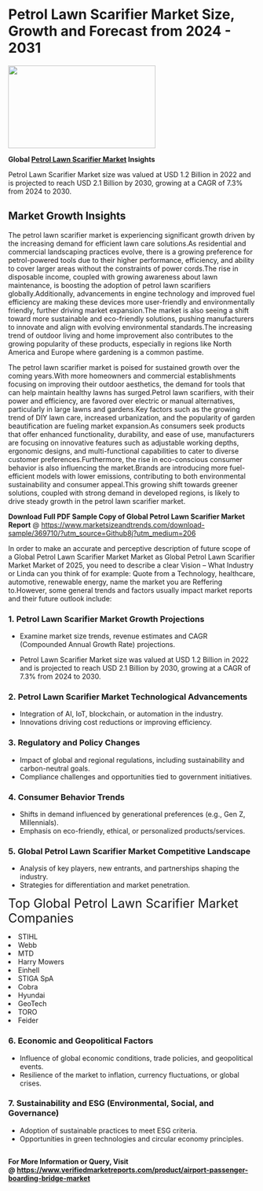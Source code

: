 <H1>Petrol Lawn Scarifier Market Size, Growth and Forecast from 2024 - 2031</H1><img class="aligncenter size-medium wp-image-584254" src="https://thirdeyenews.in/wp-content/uploads/2024/09/Global-Market-Research-300x168.jpeg" alt="" width="300" height="168" /><p><strong>Global&nbsp;<a href="https://www.marketsizeandtrends.com/download-sample/369710/?utm_source=Github8j?utm_medium=206">Petrol Lawn Scarifier Market</a> Insights</strong></p><p>Petrol Lawn Scarifier Market size was valued at USD 1.2 Billion in 2022 and is projected to reach USD 2.1 Billion by 2030, growing at a CAGR of 7.3% from 2024 to 2030.</p><p><h2>Market Growth Insights</h2> <p>The petrol lawn scarifier market is experiencing significant growth driven by the increasing demand for efficient lawn care solutions.As residential and commercial landscaping practices evolve, there is a growing preference for petrol-powered tools due to their higher performance, efficiency, and ability to cover larger areas without the constraints of power cords.The rise in disposable income, coupled with growing awareness about lawn maintenance, is boosting the adoption of petrol lawn scarifiers globally.Additionally, advancements in engine technology and improved fuel efficiency are making these devices more user-friendly and environmentally friendly, further driving market expansion.The market is also seeing a shift toward more sustainable and eco-friendly solutions, pushing manufacturers to innovate and align with evolving environmental standards.The increasing trend of outdoor living and home improvement also contributes to the growing popularity of these products, especially in regions like North America and Europe where gardening is a common pastime. </p> <p>The petrol lawn scarifier market is poised for sustained growth over the coming years.With more homeowners and commercial establishments focusing on improving their outdoor aesthetics, the demand for tools that can help maintain healthy lawns has surged.Petrol lawn scarifiers, with their power and efficiency, are favored over electric or manual alternatives, particularly in large lawns and gardens.Key factors such as the growing trend of DIY lawn care, increased urbanization, and the popularity of garden beautification are fueling market expansion.As consumers seek products that offer enhanced functionality, durability, and ease of use, manufacturers are focusing on innovative features such as adjustable working depths, ergonomic designs, and multi-functional capabilities to cater to diverse customer preferences.Furthermore, the rise in eco-conscious consumer behavior is also influencing the market.Brands are introducing more fuel-efficient models with lower emissions, contributing to both environmental sustainability and consumer appeal.This growing shift towards greener solutions, coupled with strong demand in developed regions, is likely to drive steady growth in the petrol lawn scarifier market.<p><span class=""><strong>Download Full PDF Sample Copy of Global Petrol Lawn Scarifier Market Report</strong> @ <a href="https://www.marketsizeandtrends.com/download-sample/369710/?utm_source=Github8j?utm_medium=206" target="_blank">https://www.marketsizeandtrends.com/download-sample/369710/?utm_source=Github8j?utm_medium=206</a></span></p><p>In order to make an accurate and perceptive description of future scope of a Global&nbsp;Petrol Lawn Scarifier Market Market as Global&nbsp;Petrol Lawn Scarifier Market Market of 2025, you need to describe a clear Vision &ndash; What Industry or Linda can you think of for example: Quote from a Technology, healthcare, automotive, renewable energy, name the market you are Reffering to.However, some general trends and factors usually impact market reports and their future outlook include:</p><h3>1.&nbsp;<strong>Petrol Lawn Scarifier Market Growth Projections</strong></h3><ul><li>Examine market size trends, revenue estimates and CAGR (Compounded Annual Growth Rate) projections.</li><li><p>Petrol Lawn Scarifier Market size was valued at USD 1.2 Billion in 2022 and is projected to reach USD 2.1 Billion by 2030, growing at a CAGR of 7.3% from 2024 to 2030.</p></li></ul><h3>2.&nbsp;<strong>Petrol Lawn Scarifier Market Technological Advancements</strong></h3><ul><li>Integration of AI, IoT, blockchain, or automation in the industry.</li><li>Innovations driving cost reductions or improving efficiency.</li></ul><h3>3.&nbsp;<strong>Regulatory and Policy Changes</strong></h3><ul><li>Impact of global and regional regulations, including sustainability and carbon-neutral goals.</li><li>Compliance challenges and opportunities tied to government initiatives.</li></ul><h3>4.&nbsp;<strong>Consumer Behavior Trends</strong></h3><ul><li>Shifts in demand influenced by generational preferences (e.g., Gen Z, Millennials).</li><li>Emphasis on eco-friendly, ethical, or personalized products/services.</li></ul><h3>5.&nbsp;<strong>Global Petrol Lawn Scarifier Market Competitive Landscape</strong></h3><ul><li>Analysis of key players, new entrants, and partnerships shaping the industry.</li><li>Strategies for differentiation and market penetration.</li></ul><p data-pm-slice="1 1 []"><span style="color: inherit; font-family: inherit; font-size: 25px;">Top Global Petrol Lawn Scarifier Market Companies</span></p><div class="" data-test-id=""><p><li>STIHL</li><li> Webb</li><li> MTD</li><li> Harry Mowers</li><li> Einhell</li><li> STIGA SpA</li><li> Cobra</li><li> Hyundai</li><li> GeoTech</li><li> TORO</li><li> Feider</li></p></div><h3>6.&nbsp;<strong>Economic and Geopolitical Factors</strong></h3><ul><li>Influence of global economic conditions, trade policies, and geopolitical events.</li><li>Resilience of the market to inflation, currency fluctuations, or global crises.</li></ul><h3>7.&nbsp;<strong>Sustainability and ESG (Environmental, Social, and Governance)</strong></h3><ul><li>Adoption of sustainable practices to meet ESG criteria.</li><li>Opportunities in green technologies and circular economy principles.</li></ul><h2><strong style="font-size: 14px;">For More Information or Query, Visit @&nbsp;</strong><a style="background-color: #ffffff; font-size: 14px;" href="https://www.marketsizeandtrends.com/report/petrol-lawn-scarifier-market/" target="_blank">https://www.verifiedmarketreports.com/product/airport-passenger-boarding-bridge-market</a></h2>
